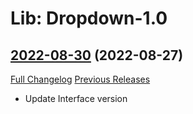 # Lib: Dropdown-1.0

## [2022-08-30](https://github.com/neotron/WoW-LibDropDown/tree/2022-08-30) (2022-08-27)
[Full Changelog](https://github.com/neotron/WoW-LibDropDown/compare/2022-08-06...2022-08-30) [Previous Releases](https://github.com/neotron/WoW-LibDropDown/releases)

- Update Interface version  
